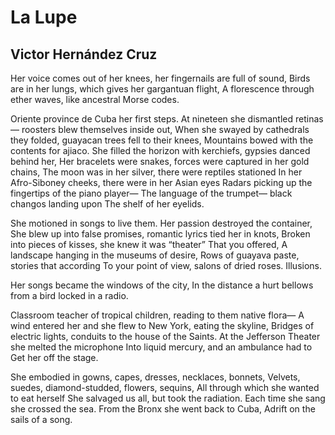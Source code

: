# La Lupe
## Victor Hernández Cruz
Her voice comes out of her knees,
her fingernails are full of sound,
Birds are in her lungs,
which gives her gargantuan flight,
A florescence through ether waves,
like ancestral Morse codes.

Oriente province de Cuba
her first steps.
At nineteen she dismantled retinas—
roosters blew themselves inside out,
When she swayed by cathedrals they folded,
guayacan trees fell to their knees,
Mountains bowed with the contents
for ajiaco.
She filled the horizon with kerchiefs,
gypsies danced behind her,
Her bracelets were snakes,
forces were captured in her gold chains,
The moon was in her silver,
there were reptiles stationed
In her Afro-Siboney cheeks,
there were in her Asian eyes
Radars picking up the fingertips
of the piano player—
The language of the trumpet—
black changos landing upon
The shelf of her eyelids.

She motioned in songs to live them.
Her passion destroyed the container,
She blew up into false promises,
romantic lyrics tied her in knots,
Broken into pieces of kisses,
she knew it was “theater”
That you offered,
A landscape hanging in the
museums of desire,
Rows of guayava paste,
stories that according
To your point of view,
salons of dried roses.
Illusions.

Her songs became the windows
of the city,
In the distance a hurt bellows
from a bird locked in a radio.

Classroom teacher of tropical children,
reading to them native flora—
A wind entered her and she flew to
New York,
eating the skyline,
Bridges of electric lights,
conduits to the house of the Saints.
At the Jefferson Theater
she melted the microphone
Into liquid mercury,
and an ambulance had to
Get her off the stage.

She embodied in gowns, capes,
dresses, necklaces, bonnets,
Velvets, suedes, diamond-studded,
flowers, sequins,
All through which
she wanted to eat herself
She salvaged us all,
but took the radiation.
Each time she sang
she crossed the sea.
From the Bronx
she went back to Cuba,
Adrift on the sails
of a song.